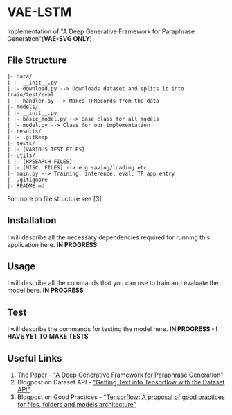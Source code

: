 # VAE-LSTM
Implementation of "A Deep Generative Framework for Paraphrase Generation"(**VAE-SVG ONLY**)

## File Structure
```
|- data/
| |- __init__.py
| |- download.py --> Downloads dataset and splits it into train/test/eval
| |- handler.py --> Makes TFRecords from the data
|- models/
| |- __init__.py
| |- basic_model.py --> Base class for all models
| |- model.py --> Class for our implementation
|- results/
| |- .gitkeep
|- tests/
| |- [VARIOUS TEST FILES]
|- utils/
| |- [HPSEARCH FILES]
| |- [MISC. FILES] --> e.g saving/loading etc.
|- main.py --> Training, inference, eval, TF app entry
|- .gitignore
|- README.md
```
For more on file structure see [3]

## Installation
I will describe all the necessary dependencies required for running this application here. **IN PROGRESS**

## Usage
I will describe all the commands that you can use to train and evaluate the model here. **IN PROGRESS**

## Test
I will describe the commands for testing the model here. **IN PROGRESS - I HAVE YET TO MAKE TESTS**

## Useful Links
1. The Paper - ["A Deep Generative Framework for Paraphrase Generation"](https://www.cse.iitk.ac.in/users/piyush/papers/deep-paraphrase-aaai2018.pdf)
2. Blogpost on Dataset API - ["Getting Text into Tensorflow with the Dataset API"](https://medium.com/@TalPerry/getting-text-into-tensorflow-with-the-dataset-api-ffb832c8bec6)
3. Blogpost on Good Practices - ["Tensorflow: A proposal of good practices for files, folders and models architecture"](https://blog.metaflow.fr/tensorflow-a-proposal-of-good-practices-for-files-folders-and-models-architecture-f23171501ae3)